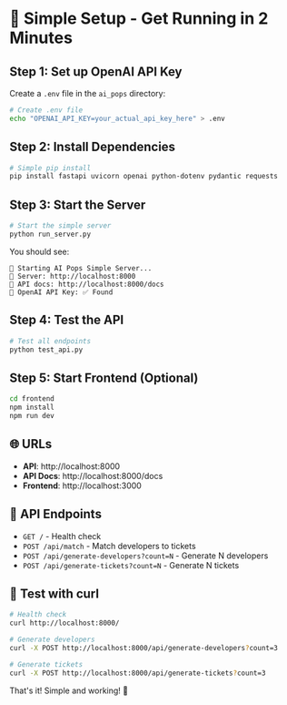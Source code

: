 # 🚀 Simple Setup - Get Running in 2 Minutes

## Step 1: Set up OpenAI API Key

Create a `.env` file in the `ai_pops` directory:

```bash
# Create .env file
echo "OPENAI_API_KEY=your_actual_api_key_here" > .env
```

## Step 2: Install Dependencies

```bash
# Simple pip install
pip install fastapi uvicorn openai python-dotenv pydantic requests
```

## Step 3: Start the Server

```bash
# Start the simple server
python run_server.py
```

You should see:
```
🚀 Starting AI Pops Simple Server...
📍 Server: http://localhost:8000
📖 API docs: http://localhost:8000/docs
🔑 OpenAI API Key: ✅ Found
```

## Step 4: Test the API

```bash
# Test all endpoints
python test_api.py
```

## Step 5: Start Frontend (Optional)

```bash
cd frontend
npm install
npm run dev
```

## 🌐 URLs

- **API**: http://localhost:8000
- **API Docs**: http://localhost:8000/docs  
- **Frontend**: http://localhost:3000

## 🔧 API Endpoints

- `GET /` - Health check
- `POST /api/match` - Match developers to tickets
- `POST /api/generate-developers?count=N` - Generate N developers
- `POST /api/generate-tickets?count=N` - Generate N tickets

## 🧪 Test with curl

```bash
# Health check
curl http://localhost:8000/

# Generate developers
curl -X POST http://localhost:8000/api/generate-developers?count=3

# Generate tickets  
curl -X POST http://localhost:8000/api/generate-tickets?count=3
```

That's it! Simple and working! 🎉